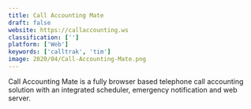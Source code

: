 ```yaml
---
title: Call Accounting Mate
draft: false 
website: https://callaccounting.ws
classification: ['']
platform: ['Web']
keywords: ['calltrak', 'tim']
image: 2020/04/Call-Accounting-Mate.png
---
```

Call Accounting Mate is a fully browser based telephone call accounting solution with an integrated scheduler, emergency notification and web server.